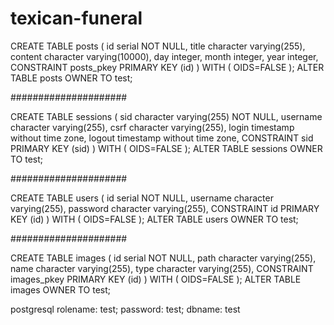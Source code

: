 texican-funeral
===============


CREATE TABLE posts
(
  id serial NOT NULL,
  title character varying(255),
  content character varying(10000),
  day integer,
  month integer,
  year integer,
  CONSTRAINT posts_pkey PRIMARY KEY (id)
)
WITH (
  OIDS=FALSE
);
ALTER TABLE posts
  OWNER TO test;

  

#####################


CREATE TABLE sessions
(
  sid character varying(255) NOT NULL,
  username character varying(255),
  csrf character varying(255),
  login timestamp without time zone,
  logout timestamp without time zone,
  CONSTRAINT sid PRIMARY KEY (sid)
)
WITH (
  OIDS=FALSE
);
ALTER TABLE sessions
  OWNER TO test;



#####################



CREATE TABLE users
(
  id serial NOT NULL,
  username character varying(255),
  password character varying(255),
  CONSTRAINT id PRIMARY KEY (id)
)
WITH (
  OIDS=FALSE
);
ALTER TABLE users
  OWNER TO test;
  
  

#####################



CREATE TABLE images
(
  id serial NOT NULL,
  path character varying(255),
  name character varying(255),
  type character varying(255),
  CONSTRAINT images_pkey PRIMARY KEY (id)
)
WITH (
  OIDS=FALSE
);
ALTER TABLE images
  OWNER TO test;



postgresql rolename: test; password: test; dbname: test

